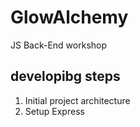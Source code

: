 # GlowAlchemy
JS Back-End workshop

## developibg steps
 1. Initial project architecture
 2. Setup Express
